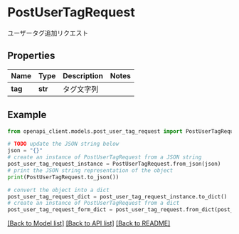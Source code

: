 # PostUserTagRequest

ユーザータグ追加リクエスト

## Properties

Name | Type | Description | Notes
------------ | ------------- | ------------- | -------------
**tag** | **str** | タグ文字列 | 

## Example

```python
from openapi_client.models.post_user_tag_request import PostUserTagRequest

# TODO update the JSON string below
json = "{}"
# create an instance of PostUserTagRequest from a JSON string
post_user_tag_request_instance = PostUserTagRequest.from_json(json)
# print the JSON string representation of the object
print(PostUserTagRequest.to_json())

# convert the object into a dict
post_user_tag_request_dict = post_user_tag_request_instance.to_dict()
# create an instance of PostUserTagRequest from a dict
post_user_tag_request_form_dict = post_user_tag_request.from_dict(post_user_tag_request_dict)
```
[[Back to Model list]](../README.md#documentation-for-models) [[Back to API list]](../README.md#documentation-for-api-endpoints) [[Back to README]](../README.md)


